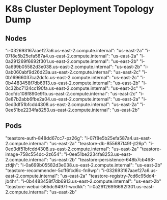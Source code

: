 # K8s Cluster Deployment Topology Dump

## Nodes

"i-032693167aaef27a6.us-east-2.compute.internal": "us-east-2a"
"i-07f8e5b25efa587a4.us-east-2.compute.internal": "us-east-2a"
"i-0a291269f6692f301.us-east-2.compute.internal": "us-east-2b"
"i-0a699b05582d3e038.us-east-2.compute.internal": "us-east-2b"
"i-0ab060abf9d26d23a.us-east-2.compute.internal": "us-east-2c"
"i-0b16966037ca2dcfc.us-east-2.compute.internal": "us-east-2c"
"i-0b4483458f7db6913.us-east-2.compute.internal": "us-east-2b"
"i-0c32bc7124cc190fa.us-east-2.compute.internal": "us-east-2c"
"i-0ccfdc108f890e91b.us-east-2.compute.internal": "us-east-2c"
"i-0e87b2abb6fbe2a04.us-east-2.compute.internal": "us-east-2a"
"i-0ed3df51bfcdd4308.us-east-2.compute.internal": "us-east-2a"
"i-0ee51be2234fa8253.us-east-2.compute.internal": "us-east-2b"

## Pods

"teastore-auth-848dd67cc7-pz26g": "i-07f8e5b25efa587a4.us-east-2.compute.internal": "us-east-2a"
"teastore-db-855687f49f-jt26p": "i-0ed3df51bfcdd4308.us-east-2.compute.internal": "us-east-2a"
"teastore-image-758c554dc-2z654": "i-0ee51be2234fa8253.us-east-2.compute.internal": "us-east-2b"
"teastore-persistence-648b7cb468-zfdjh": "i-0a699b05582d3e038.us-east-2.compute.internal": "us-east-2b"
"teastore-recommender-5cff6fcd6c-fn9wp": "i-032693167aaef27a6.us-east-2.compute.internal": "us-east-2a"
"teastore-registry-7cd6c95dd4-jb4hr": "i-0b4483458f7db6913.us-east-2.compute.internal": "us-east-2b"
"teastore-webui-565dc9497f-wcdkk": "i-0a291269f6692f301.us-east-2.compute.internal": "us-east-2b"
